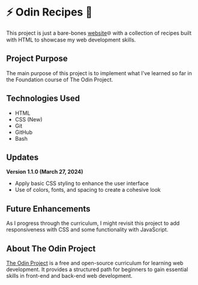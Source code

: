 # ⚡ Odin Recipes 🥣

This project is just a bare-bones [website](https://papidos.github.io/odin-recipes//)🌐 with a collection of recipes built with HTML to showcase my web development skills.

## Project Purpose

The main purpose of this project is to implement what I've learned so far in the Foundation course of The Odin Project.

## Technologies Used

- HTML
- CSS (New)
- Git
- GitHub
- Bash

## Updates

**Version 1.1.0 (March 27, 2024)**

- Apply basic CSS styling to enhance the user interface
- Use of colors, fonts, and spacing to create a cohesive look

## Future Enhancements

As I progress through the curriculum, I might revisit this project to add responsiveness with CSS and some functionality with JavaScript.

## About The Odin Project

[The Odin Project](https://www.theodinproject.com/) is a free and open-source curriculum for learning web development. It provides a structured path for beginners to gain essential skills in front-end and back-end web development.
